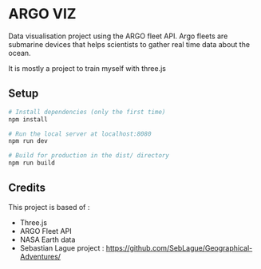 # ARGO VIZ
Data visualisation project using the ARGO fleet API.
Argo fleets are submarine devices that helps scientists to gather real time data about the ocean.

It is mostly a project to train myself with three.js

## Setup
```bash
# Install dependencies (only the first time)
npm install

# Run the local server at localhost:8080
npm run dev

# Build for production in the dist/ directory
npm run build
```

## Credits
This project is based of :
- Three.js
- ARGO Fleet API
- NASA Earth data
- Sebastian Lague project : https://github.com/SebLague/Geographical-Adventures/
